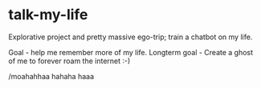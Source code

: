 # talk-my-life

Explorative project and pretty massive ego-trip; train a chatbot on my life. 

Goal - help me remember more of my life.
Longterm goal - Create a ghost of me to forever roam the internet :-)

/moahahhaa hahaha haaa
